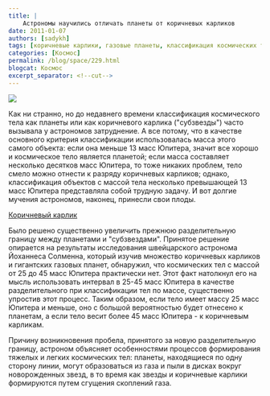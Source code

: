```yaml
---
title: |
    Астрономы научились отличать планеты от коричневых карликов
date: 2011-01-07
authors: [sadykh]
tags: [коричневые карлики, газовые планеты, классификация космических тел, юпитер, масса]
categories: [Космос]
permalink: /blog/space/229.html
blogcat: Космос
excerpt_separator: <!--cut-->
---
```



![](http://itw66.ru/uploads/images/00/00/05/2011/01/07/ab4263.jpg)


Как ни странно, но до недавнего времени классификация космического тела как планеты или как коричневого карлика ("субзвезды") часто вызывала у астрономов затруднение. А все потому, что в качестве основного критерия классификации использовалась масса этого самого объекта: если она меньше 13 масс Юпитера, значит все хорошо и космическое тело является планетой; если масса составляет несколько десятков масс Юпитера, то тоже никаких проблем, тело смело можно отнести к разряду коричневых карликов; однако, классификация объектов с массой тела несколько превышающей 13 масс Юпитера представляла собой трудную задачу. И вот долгие мучения астрономов, наконец, принесли свои плоды. 


<!--cut-->

[Коричневый карлик](http://ru.wikipedia.org/wiki/%D0%9A%D0%BE%D1%80%D0%B8%D1%87%D0%BD%D0%B5%D0%B2%D1%8B%D0%B9_%D0%BA%D0%B0%D1%80%D0%BB%D0%B8%D0%BA)

Было решено существенно увеличить прежнюю разделительную границу между планетами и "субзвездами". Принятое решение опирается на результаты исследования швейцарского астронома Йоханнеса Солменна, который изучив множество коричневых карликов и гигантских газовых планет, обнаружил, что космических тел с массой от 25 до 45 масс Юпитера практически нет. Этот факт натолкнул его на мысль использовать интервал в 25-45 масс Юпитера в качестве разделительного при классификации тел по массе, существенно упростив этот процесс. Таким образом, если тело имеет массу 25 масс Юпитера и меньше, оно с большой вероятностью будет отнесено к планетам, а если тело весит более 45 масс Юпитера - к коричневым карликам. 

Причину возникновения пробела, принятого за новую разделительную границу, астроном объясняет особенностями процессов формирования тяжелых и легких космических тел: планеты, находящиеся по одну сторону линии, могут образоваться из газа и пыли в дисках вокруг новорожденных звезд, в то время как звезды и коричневые карлики формируются путем сгущения скоплений газа.
